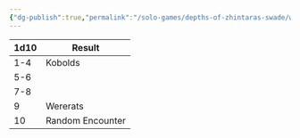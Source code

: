 ```yaml
---
{"dg-publish":true,"permalink":"/solo-games/depths-of-zhintaras-swade/world/megadungeon/e1-scarlet-tomb/e1-random-encounter-table/"}
---
```



| 1d10 | Result           |
| ---- | ---------------- |
| 1-4  | Kobolds          |
| 5-6  |                  |
| 7-8  |                  |
| 9    | Wererats         |
| 10   | Random Encounter |
